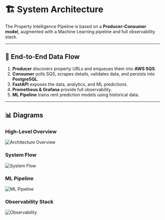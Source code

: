 # 🏗️ System Architecture

The Property Intelligence Pipeline is based on a **Producer–Consumer model**, augmented with a Machine Learning pipeline and full observability stack.

---

## 🔄 End-to-End Data Flow
1. **Producer** discovers property URLs and enqueues them into **AWS SQS**.  
2. **Consumer** polls SQS, scrapes details, validates data, and persists into **PostgreSQL**.  
3. **FastAPI** exposes the data, analytics, and ML predictions.  
4. **Prometheus & Grafana** provide full observability.  
5. **ML Pipeline** trains rent prediction models using historical data.  

---

## 📊 Diagrams

### High-Level Overview
![Architecture Overview](images/architecture-overview.png)

### System Flow
![System Flow](images/system-flow.png)

### ML Pipeline
![ML Pipeline](images/ml-pipeline.png)

### Observability Stack
![Observability](images/observability.png)
